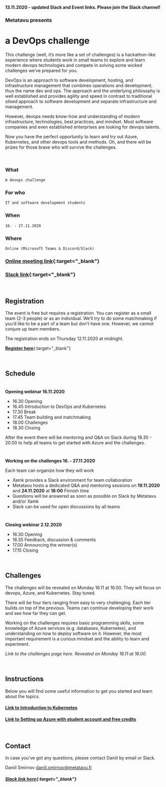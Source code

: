 <header style="margin-top: -80px; padding-bottom: 50px;">
   <a href="https://metatavu.fi">
   <img src="/xamk-challenges/media/metatavu-logo.png" style="max-width: 100px;"
      alt="Jekyll logo" />
   </a>
</header>

#### __13.11.2020 -  updated Slack and Event links. Please join the Slack channel!__

### **Metatavu presents**
# **a DevOps challenge**

This challenge (well, it’s more like a set of challenges) is a hackathon-like experience where students work in small teams to explore and learn modern devops technologies and compete in solving some wicked challenges we’ve prepared for you.

DevOps is an approach to software development, hosting, and infrastructure management that combines operations and development, thus the name dev and ops. The approach and the underlying philosophy is well established and provides agility and speed in contrast to traditional siloed approach to software development and separate infrastructure and management. 

However, devops needs know-how and understanding of modern infrastructure, technologies, best practices, and mindset. Most software companies and even established enterprises are looking for devops talents. 

Now you have the perfect opportunity to learn and try out Azure, Kubernetes, and other devops tools and methods. Oh, and there will be prizes for those brave who will survive the challenges.

<!-- You will find challenges and any supporting information on this Github Pages website or under the [XAMK challenges GitHub repository](https://github.com/Metatavu/xamk-challenges). -->
<p>&nbsp;</p>

### **What**
```
A devops challenge
```


### **For who**
```
IT and software development students
```


### **When**
```
16. - 27.11.2020 
```


### **Where**
```
Online (Microsoft Teams & Discord/Slack)
```


### [Online meeting link](https://teams.microsoft.com/l/meetup-join/19%3aeb65911507ae4b488037da126cd386cf%40thread.tacv2/1605096050477?context=%7b%22Tid%22%3a%2236c8d6bc-e998-4190-a69f-c13424063463%22%2c%22Oid%22%3a%22139985b0-2a7b-47f4-94d3-c4050722c4ef%22%7d){:target="_blank"}
### [Slack link](https://join.slack.com/share/zt-j234w3yd-9nApyqr3jdP7M84TJWv9jQ){:target="_blank"}
<p>&nbsp;</p>

## **Registration**

The event is free but requires a registration. You can register as a small team (2-3 people) or as an individual. We’ll try to do some matchmaking if you’d like to be a part of a team but don’t have one. However, we cannot conjure up team members.

The registration ends on Thursday 12.11.2020 at midnight.

[**Register here**](https://forms.gle/z4SDwZiFKHswmQ19A){:target="_blank"}
<p>&nbsp;</p>

## **Schedule**
<p style="height: 5px">&nbsp;</p>

**Opening webinar 16.11.2020**

- 16.30		Opening
- 16.45		Introduction to DevOps and Kubernetes
- 17.30		Break
- 17.45		Team building and matchmaking
- 18.00		Challenges
- 18.30		Closing

After the event there will be mentoring and Q&A on Slack during 18.30 - 20.00 to help all teams to get started with Azure and the challenges.
<p style="height: 13px">&nbsp;</p>

**Working on the challenges 16. - 27.11.2020**

Each team can organize how they will work
- Xamk provides a Slack environment for team collaboration
- Metatavu hosts a dedicated Q&A and mentoring sessions on **19.11.2020** and **24.11.2020** at **18:00** Finnish time
- Questions will be answered as soon as possible on Slack by Metatavu and/or Xamk
- Slack can be used for open discussions by all teams
<p style="height: 13px">&nbsp;</p>

**Closing webinar 2.12.2020**

- 16.30		Opening
- 16.35		Feedback, discussion & comments
- 17.00		Announcing the winner(s)
- 17.15		Closing
<p>&nbsp;</p>

## **Challenges**

The challenges will be revealed on Monday 16.11 at 16.00. They will focus on devops, Azure, and Kubernetes. Stay tuned.

There will be four tiers ranging from easy to very challenging. Each tier builds on top of the previous. Teams can continue developing their work and see how far they can get.

Working on the challenges requires basic programming skills, some knowledge of Azure services (e.g. databases, Kubernetes), and understanding on how to deploy software on it. However, the most important requirement is a curious mindset and the ability to learn and experiment.

<span>*Link to the challenges page here. Revealed on Monday 16.11 at 16.00.*</span>
<p>&nbsp;</p>

## **Instructions**

Below you will find some useful information to get you started and learn about the topics. 


#### [Link to Introduction to Kubernetes](posts/2020-10-09-about-kubernetes.markdown)

#### [Link to Setting up Azure with student account and free credits](posts/2020-10-08-azure-kubernetes.markdown)
<p>&nbsp;</p>

## **Contact**

In case you’ve got any questions, please contact Daniil by email or Slack.

Daniil Smirnov 
daniil.smirnov@metatavu.fi

##### [Slack link here](https://join.slack.com/share/zt-j234w3yd-9nApyqr3jdP7M84TJWv9jQ){:target="_blank"}